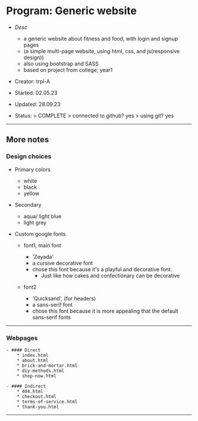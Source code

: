 # Program:      Generic website
- _Desc_      
    * a generic website about fitness and food, with login and signup pages
    * (a simple multi-page website, using html, css, and js(responsive design))
    * also using bootstrap and SASS
    * based on project from college; year1

- Creator:      trpl-A
- Started:      02.05.23 
- Updated:      28.09.23
- Status:       > COMPLETE
                > connected to github? yes
                > using git? yes
---

## More notes

### Design choices
- Primary colors 
    * white
    * black
    * yellow

- Secondary
    * aqua/ light blue
    * light grey

- Custom google fonts
    * font1, main font
        + 'Zeyada'
        + a cursive decorative font
        +  chose this font because it's a playful and decorative font.
            - Just like how cakes and confectionary can be decorative

    * font2
        + 'Quicksand', (for headers)
        + a sans-serif font
        + chose this font because it is more appealing that the default sans-serif fonts
---------------------------

### Webpages
    - #### Direct
        * index.html
        * about.html
        * brick-and-mortar.html
        * diy-methods.html
        * shop-now.html

    - #### Indirect
        * 404.html
        * checkout.html
        * terms-of-service.html
        * thank-you.html
---------------------------
<end>